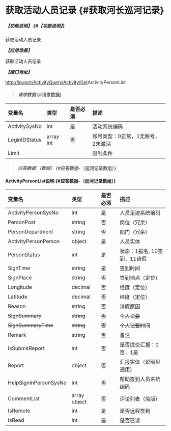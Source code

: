# 获取活动人员记录 {#获取河长巡河记录}

##### _【功能说明】_ {#【功能说明】}

获取活动人员记录

_**【应用场景】**_

获取活动人员记录

_**【接口地址】**_

[http://ip:port/ActivityQuery/Activity/Get](http://ip:port/HMQuery/PatrolRiver/GetPatrolRivers)ActivityPersonList

> #### _请求数据_ {#请求数据}

| 变量名 | 类型 | 是否必须 | 描述 |
| :--- | :--- | :--- | :--- |
| ActivitySysNo | int | 是 | 活动系统编码 |
| LoginIDStatus | array int | 否 | 账号类型：0正常，1无账号，2未激活 |
| Limit |  |  | 限制条件 |

> #### _应答数据 （数组）_ {#应答数据-（巡河记录数组）}

#### ActivityPersonList说明 {#应答数据-（巡河记录数组）}

| 变量名 | 类型 | 是否必须 | 描述 |
| :--- | :--- | :--- | :--- |
| ActivityPersonSysNo | int | 是 | 人员足迹系统编码 |
| PersonPost | string | 否 | 岗位（冗余） |
| PersonDepartment | string | 否 | 部门（冗余） |
| ActivityPersonPerson | object | 是 | 人员实体 |
| PersonStatus | int | 是 | 状态：1报名, 10签到，11请假 |
| SignTime | string | 是 | 签到时间 |
| SignPlace | string | 否 | 签到地点（定位） |
| Longitude | decimal | 否 | 经度（定位） |
| Latitude | decimal | 否 | 纬度（定位） |
| Reason | string | 否 | 请假原因 |
| ~~SignSummary~~ | ~~string~~ | ~~否~~ | ~~个人记要~~ |
| ~~SignSummaryTime~~ | ~~string~~ | ~~否~~ | ~~个人记要时间~~ |
| Remark | string | 否 | 备注 |
| IsSubmitReport | int | 否 | 是否提交汇报：0否，1是 |
| Report | object | 否 | 汇报实体（说明见通用） |
| HelpSignInPersonSysNo | int | 否 | 帮助签到人员系统编码 |
| CommentList | array object | 否 | 评论列表（简版） |
| IsRemote| int | 是 | 是否远程签到 |
| IsRead| int | 是 | 是否已读 |




